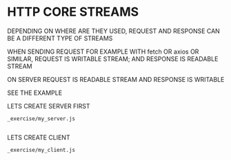 # HTTP CORE STREAMS

DEPENDING ON WHERE ARE THEY USED, REQUEST AND RESPONSE CAN BE A DIFFERENT TYPE OF STREAMS

WHEN SENDING REQUEST FOR EXAMPLE WITH fetch OR axios OR SIMILAR, REQUEST IS WRITABLE STREAM; AND RESPONSE IS READABLE STREAM

ON SERVER REQUEST IS READABLE STREAM AND RESPONSE IS WRITABLE

SEE THE EXAMPLE

LETS CREATE SERVER FIRST

`_exercise/my_server.js`

```js

```

LETS CREATE CLIENT

`_exercise/my_client.js`

```

```

